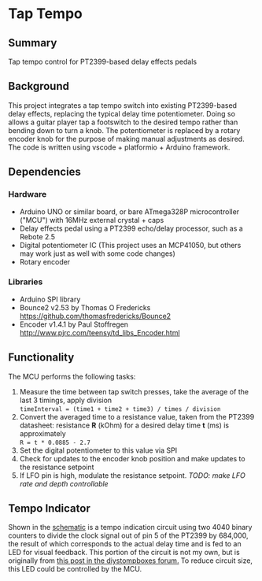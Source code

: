 # Tap Tempo

## Summary
Tap tempo control for PT2399-based delay effects pedals

## Background
This project integrates a tap tempo switch into existing PT2399-based delay effects, replacing the typical delay time potentiometer. Doing so allows a guitar player tap a footswitch to the desired tempo rather than bending down to turn a knob. The potentiometer is replaced by a rotary encoder knob for the purpose of making manual adjustments as desired. The code is written using vscode + platformio + Arduino framework.

## Dependencies
### Hardware
- Arduino UNO or similar board, or bare ATmega328P microcontroller ("MCU") with 16MHz external crystal + caps
- Delay effects pedal using a PT2399 echo/delay processor, such as a Rebote 2.5
- Digital potentiometer IC (This project uses an MCP41050, but others may work just as well with some code changes)
- Rotary encoder
### Libraries
- Arduino SPI library
- Bounce2 v2.53 by Thomas O Fredericks https://github.com/thomasfredericks/Bounce2
- Encoder v1.4.1 by Paul Stoffregen http://www.pjrc.com/teensy/td_libs_Encoder.html

## Functionality
The MCU performs the following tasks:
1. Measure the time between tap switch presses, take the average of the last 3 timings, apply division  
`timeInterval = (time1 + time2 + time3) / times / division`
2. Convert the averaged time to a resistance value, taken from the PT2399 datasheet: resistance **R** (kOhm) for a desired delay time **t** (ms) is approximately  
`R = t * 0.0885 - 2.7`
3. Set the digital potentiometer to this value via SPI
4. Check for updates to the encoder knob position and make updates to the resistance setpoint
5. If LFO pin is high, modulate the resistance setpoint. *TODO: make LFO rate and depth controllable*

## Tempo Indicator
Shown in the [schematic](tap-tempo-schematic.pdf) is a tempo indication circuit using two 4040 binary counters to divide the clock signal out of pin 5 of the PT2399 by 684,000, the result of which corresponds to the actual delay time and is fed to an LED for visual feedback. This portion of the circuit is not my own, but is originally from [this post in the diystompboxes forum.](https://www.diystompboxes.com/smfforum/index.php?topic=50185.0) To reduce circuit size, this LED could be controlled by the MCU.
